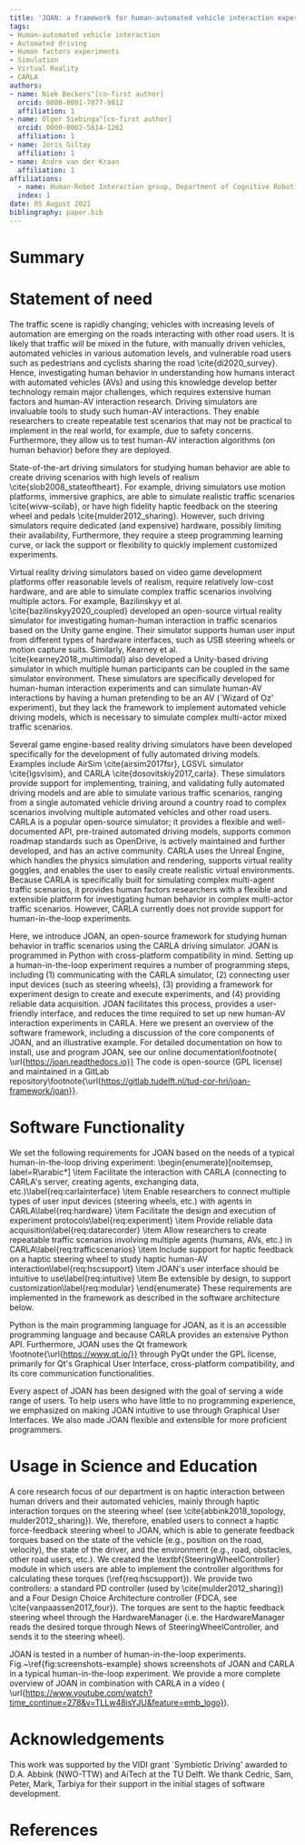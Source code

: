 ```yaml
--- 
title: 'JOAN: a framework for human-automated vehicle interaction experiments in a virtual reality driving simulator' 
tags:
- Human-automated vehicle interaction
- Automated driving
- Human factors experiments
- Simulation
- Virtual Reality
- CARLA 
authors:
- name: Niek Beckers^[co-first author]
  orcid: 0000-0001-7077-9812 
  affiliation: 1
- name: Olger Siebinga^[co-first author]
  orcid: 0000-0002-5614-1262 
  affiliation: 1
- name: Joris Giltay 
  affiliation: 1
- name: Andre van der Kraan 
  affiliation: 1 
affiliations:
  - name: Human-Robot Interaction group, Department of Cognitive Robotics, Faculty 3mE, Delft University of Technology, Mekelweg 2, 2628 CD Delft, the Netherlands
  index: 1 
date: 05 August 2021 
bibliography: paper.bib
--- 
```


# Summary

# Statement of need

The traffic scene is rapidly changing; vehicles with increasing levels of automation are emerging on the roads interacting with other road users. It is likely
that traffic will be mixed in the future, with manually driven vehicles, automated vehicles in various automation levels, and vulnerable road users such as
pedestrians and cyclists sharing the road \cite{di2020_survey}. Hence, investigating human behavior in understanding how humans interact with automated
vehicles (AVs) and using this knowledge develop better technology remain major challenges, which requires extensive human factors and human-AV interaction
research. Driving simulators are invaluable tools to study such human-AV interactions. They enable researchers to create repeatable test scenarios that may not
be practical to implement in the real world, for example, due to safety concerns. Furthermore, they allow us to test human-AV interaction algorithms (on human
behavior) before they are deployed.

State-of-the-art driving simulators for studying human behavior are able to create driving scenarios with high levels of realism \cite{slob2008_stateoftheart}.
For example, driving simulators use motion platforms, immersive graphics, are able to simulate realistic traffic scenarios \cite{wivw-scilab}, or have high
fidelity haptic feedback on the steering wheel and pedals \cite{mulder2012_sharing}. However, such driving simulators require dedicated (and expensive)
hardware, possibly limiting their availability, Furthermore, they require a steep programming learning curve, or lack the support or flexibility to quickly
implement customized experiments.

Virtual reality driving simulators based on video game development platforms offer reasonable levels of realism, require relatively low-cost hardware, and are
able to simulate complex traffic scenarios involving multiple actors. For example, Bazilinskyy et al. \cite{bazilinskyy2020_coupled} developed an open-source
virtual reality simulator for investigating human-human interaction in traffic scenarios based on the Unity game engine. Their simulator supports human user
input from different types of hardware interfaces, such as USB steering wheels or motion capture suits. Similarly, Kearney et al. \cite{kearney2018_multimodal}
also developed a Unity-based driving simulator in which multiple human participants can be coupled in the same simulator environment. These simulators are
specifically developed for human-human interaction experiments and can simulate human-AV interactions by having a human pretending to be an AV (`Wizard of Oz'
experiment), but they lack the framework to implement automated vehicle driving models, which is necessary to simulate complex multi-actor mixed traffic
scenarios.

Several game engine-based reality driving simulators have been developed specifically for the development of fully automated driving models. Examples include
AirSim \cite{airsim2017fsr}, LGSVL simulator \cite{lgsvlsim}, and CARLA \cite{dosovitskiy2017_carla}. These simulators provide support for implementing,
training, and validating fully automated driving models and are able to simulate various traffic scenarios, ranging from a single automated vehicle driving
around a country road to complex scenarios involving multiple automated vehicles and other road users. CARLA is a popular open-source simulator; it provides a
flexible and well-documented API, pre-trained automated driving models, supports common roadmap standards such as OpenDrive, is actively maintained and further
developed, and has an active community. CARLA uses the Unreal Engine, which handles the physics simulation and rendering, supports virtual reality goggles, and
enables the user to easily create realistic virtual environments. Because CARLA is specifically built for simulating complex multi-agent traffic scenarios, it
provides human factors researchers with a flexible and extensible platform for investigating human behavior in complex multi-actor traffic scenarios. However,
CARLA currently does not provide support for human-in-the-loop experiments.

Here, we introduce JOAN, an open-source framework for studying human behavior in traffic scenarios using the CARLA driving simulator. JOAN is programmed in
Python with cross-platform compatibility in mind. Setting up a human-in-the-loop experiment requires a number of programming steps, including (1) communicating
with the CARLA simulator, (2) connecting user input devices (such as steering wheels), (3) providing a framework for experiment design to create and execute
experiments, and (4) providing reliable data acquisition. JOAN facilitates this process, provides a user-friendly interface, and reduces the time required to
set up new human-AV interaction experiments in CARLA. Here we present an overview of the software framework, including a discussion of the core components of
JOAN, and an illustrative example. For detailed documentation on how to install, use and program JOAN, see our online documentation\footnote{
\url{https://joan.readthedocs.io}} The code is open-source (GPL license) and maintained in a GitLab
repository\footnote{\url{https://gitlab.tudelft.nl/tud-cor-hri/joan-framework/joan}}.

# Software Functionality

We set the following requirements for JOAN based on the needs of a typical human-in-the-loop driving experiment:
\begin{enumerate}[noitemsep, label=R\arabic*]
\item Facilitate the interaction with CARLA (connecting to CARLA's server, creating agents, exchanging data, etc.)\label{req:carlainterface} \item Enable
researchers to connect multiple types of user input devices (steering wheels, etc.) with agents in CARLA\label{req:hardware} \item Facilitate the design and
execution of experiment protocols\label{req:experiment} \item Provide reliable data acquisition\label{req:datarecorder} \item Allow researchers to create
repeatable traffic scenarios involving multiple agents (humans, AVs, etc.) in CARLA\label{req:trafficscenarios} \item Include support for haptic feedback on a
haptic steering wheel to study haptic human-AV interaction\label{req:hscsupport} \item JOAN's user interface should be intuitive to use\label{req:intuitive}
\item Be extensible by design, to support customization\label{req:modular} \end{enumerate} These requirements are implemented in the framework as described in
the software architecture below.

Python is the main programming language for JOAN, as it is an accessible programming language and because CARLA provides an extensive Python API. Furthermore,
JOAN uses the Qt framework \footnote{\url{https://www.qt.io/}} through PyQt under the GPL license, primarily for Qt's Graphical User Interface, cross-platform
compatibility, and its core communication functionalities.

Every aspect of JOAN has been designed with the goal of serving a wide range of users. To help users who have little to no programming experience, we emphasized
on making JOAN intuitive to use through Graphical User Interfaces. We also made JOAN flexible and extensible for more proficient programmers.

# Usage in Science and Education

A core research focus of our department is on haptic interaction between human drivers and their automated vehicles, mainly through haptic interaction torques
on the steering wheel (see \cite{abbink2018_topology, mulder2012_sharing}). We, therefore, enabled users to connect a haptic force-feedback steering wheel to
JOAN, which is able to generate feedback torques based on the state of the vehicle (e.g., position on the road, velocity), the state of the driver, and the
environment (e.g., road, obstacles, other road users, etc.). We created the \textbf{SteeringWheelController} module in which users are able to implement the
controller algorithms for calculating these torques (\ref{req:hscsupport}). We provide two controllers: a standard PD controller (used by
\cite{mulder2012_sharing}) and a Four Design Choice Architecture controller (FDCA, see \cite{vanpaassen2017_four}). The torques are sent to the haptic feedback
steering wheel through the HardwareManager (i.e. the HardwareManager reads the desired torque through News of SteeringWheelController, and sends it to the
steering wheel).

JOAN is tested in a number of human-in-the-loop experiments. Fig.~\ref{fig:screenshots-example} shows screenshots of JOAN and CARLA in a typical
human-in-the-loop experiment. We provide a more complete overview of JOAN in combination with CARLA in a video (
\url{https://www.youtube.com/watch?time_continue=278&v=TLLw48isYJU&feature=emb_logo}).

# Acknowledgements

This work was supported by the VIDI grant `Symbiotic Driving' awarded to D.A. Abbink (NWO-TTW) and AiTech at the TU Delft. We thank Cedric, Sam, Peter, Mark,
Tarbiya for their support in the initial stages of software development.

# References